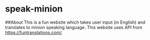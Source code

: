 # speak-minion

##About
This is a fun website which takes user input (in English) and translates to minion speaking language.
This website uses API from https://funtranslations.com/.


